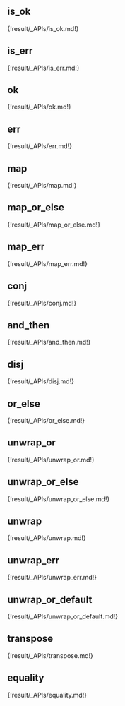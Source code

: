 ## is_ok
{!result/_APIs/is_ok.md!}

## is_err
{!result/_APIs/is_err.md!}

## ok
{!result/_APIs/ok.md!}

## err
{!result/_APIs/err.md!}

## map
{!result/_APIs/map.md!}

## map_or_else
{!result/_APIs/map_or_else.md!}

## map_err
{!result/_APIs/map_err.md!}

## conj
{!result/_APIs/conj.md!}

## and_then
{!result/_APIs/and_then.md!}

## disj
{!result/_APIs/disj.md!}

## or_else
{!result/_APIs/or_else.md!}

## unwrap_or
{!result/_APIs/unwrap_or.md!}

## unwrap_or_else
{!result/_APIs/unwrap_or_else.md!}

## unwrap
{!result/_APIs/unwrap.md!}

## unwrap_err
{!result/_APIs/unwrap_err.md!}

## unwrap_or_default
{!result/_APIs/unwrap_or_default.md!}

## transpose
{!result/_APIs/transpose.md!}

## equality
{!result/_APIs/equality.md!}

